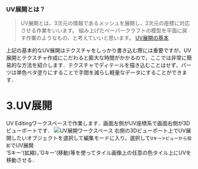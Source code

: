 ### UV展開とは？
>UV展開とは、3次元の情報であるメッシュを展開し、2次元の座標に対応させる作業をいいます。 組み上げたペーパークラフトの模型を平面に戻す作業のようなもの、と考えていいと思います。
[UV展開の基本](https://www.tomog-storage.com/entry/2018/08/16/225608)

上記の基本的なUV展開はテクスチャをしっかり書き込む際には重要ですが，UV展開とテクスチャ作成にこだわると膨大な時間がかかるので，ここでは非常に簡易的な方法を紹介します．テクスチャでディテールを描き込むことはせず，パーツは単色ベタ塗りにすることで手間を減らし軽量なデータにすることができます．

# 3.UV展開
UV Editingワークスペースで作業します．画面左側がUV座標系で画面右側が3Dビューポートです．
![UV展開ワークスペース](https://user-images.githubusercontent.com/81402033/138378919-6d06fae4-5592-4c86-8280-8a5edda46b4c.png)
右側の3Dビューポート上でUV展開したいオブジェクトを選択して編集モードに入り，選択して`Uキー`>`ビューから投影`でUV展開  
‘Sキー’(拡縮)，’Gキー’(移動)等を使ってタイル画像上の任意の色タイル上にUVを移動させる．  

